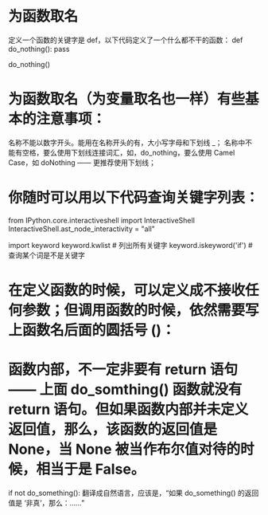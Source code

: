 # 为函数取名
定义一个函数的关键字是 def，以下代码定义了一个什么都不干的函数：
def do_nothing():
    pass

do_nothing()
# 为函数取名（为变量取名也一样）有些基本的注意事项：
名称不能以数字开头。能用在名称开头的有，大小写字母和下划线 _；
名称中不能有空格，要么使用下划线连接词汇，如，do_nothing，要么使用 Camel Case，如 doNothing —— 更推荐使用下划线；

# 你随时可以用以下代码查询关键字列表：
from IPython.core.interactiveshell import InteractiveShell
InteractiveShell.ast_node_interactivity = "all"

import keyword
keyword.kwlist               #  列出所有关键字
keyword.iskeyword('if')      #  查询某个词是不是关键字

# 在定义函数的时候，可以定义成不接收任何参数；但调用函数的时候，依然需要写上函数名后面的圆括号 ()：

# 函数内部，不一定非要有 return 语句 —— 上面 do_somthing() 函数就没有 return 语句。但如果函数内部并未定义返回值，那么，该函数的返回值是 None，当 None 被当作布尔值对待的时候，相当于是 False。
if not do_something():  翻译成自然语言，应该是，“如果 do_something() 的返回值是 ‘非真’，那么：……”

